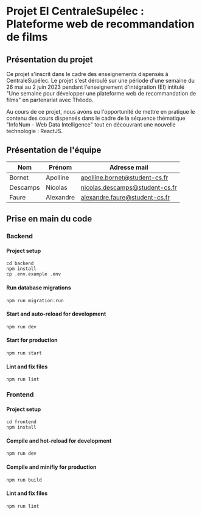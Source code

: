 # Projet EI CentraleSupélec : Plateforme web de recommandation de films

## Présentation du projet

Ce projet s'inscrit dans le cadre des enseignements dispensés à CentraleSupélec. Le projet s'est déroulé sur une période d'une semaine du 26 mai au 2 juin 2023 pendant l'enseignement d'intégration (EI) intitulé "Une semaine pour développer une plateforme web de recommandation de films" en partenariat avec Théodo.

Au cours de ce projet, nous avons eu l'opportunité de mettre en pratique le contenu des cours dispensés dans le cadre de la séquence thématique "InfoNum - Web Data Intelligence" tout en découvrant une nouvelle technologie : ReactJS.

## Présentation de l'équipe

|Nom |Prénom |Adresse mail |
|--------|---------|--------|
|Bornet|Apolline|[apolline.bornet@student-cs.fr](mailto:apolline.bornet@student-cs.fr)|
|Descamps |Nicolas |[nicolas.descamps@student-cs.fr](mailto:nicolas.descamps@student-cs.fr)|
|Faure |Alexandre |[alexandre.faure@student-cs.fr](mailto:alexandre.faure@student-cs.fr)|

## Prise en main du code

### Backend

#### Project setup

```
cd backend
npm install
cp .env.example .env
```

#### Run database migrations

```
npm run migration:run
```

#### Start and auto-reload for development

```
npm run dev
```

#### Start for production

```
npm run start
```

#### Lint and fix files

```
npm run lint
```

### Frontend

#### Project setup

```
cd frontend
npm install
```

#### Compile and hot-reload for development

```
npm run dev
```

#### Compile and minifiy for production

```
npm run build
```

#### Lint and fix files

```
npm run lint
```
